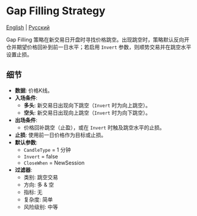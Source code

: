 # Gap Filling Strategy
[English](README.md) | [Русский](README_ru.md)

Gap Filling 策略在新交易日开盘时寻找价格跳空。出现跳空时，策略默认反向开仓并期望价格回补到前一日水平；若启用 `Invert` 参数，则顺势交易并在跳空水平设置止损。

## 细节
- **数据**: 价格K线。
- **入场条件**:
  - **多头**: 新交易日出现向下跳空（`Invert` 时为向上跳空）。
  - **空头**: 新交易日出现向上跳空（`Invert` 时为向下跳空）。
- **出场条件**:
  - 价格回补跳空（止盈），或在 `Invert` 时触及跳空水平的止损。
- **止损**: 使用前一日价格作为目标或止损。
- **默认参数**:
  - `CandleType` = 1 分钟
  - `Invert` = false
  - `CloseWhen` = NewSession
- **过滤器**:
  - 类别: 跳空交易
  - 方向: 多 & 空
  - 指标: 无
  - 复杂度: 简单
  - 风险级别: 中等
